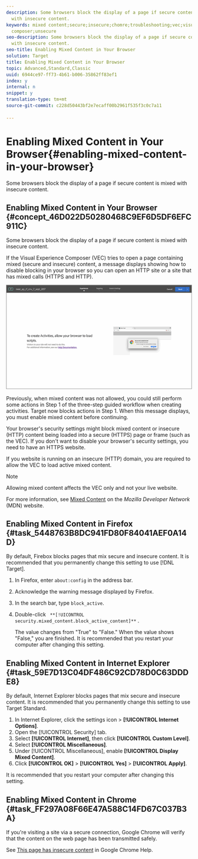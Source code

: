 ```yaml
---
description: Some browsers block the display of a page if secure content is mixed
  with insecure content.
keywords: mixed content;secure;insecure;chomre;troubleshooting;vec;visual experience
  composer;unsecure
seo-description: Some browsers block the display of a page if secure content is mixed
  with insecure content.
seo-title: Enabling Mixed Content in Your Browser
solution: Target
title: Enabling Mixed Content in Your Browser
topic: Advanced,Standard,Classic
uuid: 6944ce97-ff73-4b61-b006-35862ff83ef1
index: y
internal: n
snippet: y
translation-type: tm+mt
source-git-commit: c228d50443bf2e7ecaff00b2961f535f3c0c7a11

---
```



# Enabling Mixed Content in Your Browser{#enabling-mixed-content-in-your-browser}

Some browsers block the display of a page if secure content is mixed with insecure content.

## Enabling Mixed Content in Your Browser {#concept_46D022D50280468C9EF6D5DF6EFC911C}

Some browsers block the display of a page if secure content is mixed with insecure content.

If the Visual Experience Composer (VEC) tries to open a page containing mixed (secure and insecure) content, a message displays showing how to disable blocking in your browser so you can open an HTTP site or a site that has mixed calls (HTTPS and HTTP).

![](assets/mixed_content_warning.gif)

Previously, when mixed content was not allowed, you could still perform some actions in Step 1 of the three-step guided workflow when creating activities. Target now blocks actions in Step 1. When this message displays, you must enable mixed content before continuing.

Your browser's security settings might block mixed content or insecure (HTTP) content being loaded into a secure (HTTPS) page or frame (such as the VEC). If you don't want to disable your browser's security settings, you need to have an HTTPS website.

If you website is running on an insecure (HTTP) domain, you are required to allow the VEC to load active mixed content.

>[!NOTE]
>
>Allowing mixed content affects the VEC only and not your live website.

For more information, see [Mixed Content](https://developer.mozilla.org/en-US/docs/Web/Security/Mixed_content) on the *Mozilla Developer Network* (MDN) website.

## Enabling Mixed Content in Firefox {#task_5448763B8DC941FD80F84041AEF0A14D}

By default, Firebox blocks pages that mix secure and insecure content. It is recommended that you permanently change this setting to use [!DNL Target].

<!-- 

target/t_mixed_content_firefox.xml

 -->

1. In Firefox, enter `about:config` in the address bar.
1. Acknowledge the warning message displayed by Firefox.
1. In the search bar, type `block_active`.
1. Double-click ` **[!UICONTROL security.mixed_content.block_active_content]**` .

   The value changes from "True" to "False." When the value shows "False," you are finished.  It is recommended that you restart your computer after changing this setting.

## Enabling Mixed Content in Internet Explorer {#task_59E7D13C04DF486C92CD78D0C63DDDE8}

By default, Internet Explorer blocks pages that mix secure and insecure content. It is recommended that you permanently change this setting to use Target Standard.

<!-- 

target/t_mixed_content_ie.xml

 -->

1. In Internet Explorer, click the settings icon > **[!UICONTROL Internet Options]**.
1. Open the [!UICONTROL Security] tab.
1. Select **[!UICONTROL Internet]**, then click **[!UICONTROL Custom Level]**.
1. Select **[!UICONTROL Miscellaneous]**.
1. Under [!UICONTROL Miscellaneous], enable **[!UICONTROL Display Mixed Content]**.
1. Click **[!UICONTROL OK]** > **[!UICONTROL Yes]** > **[!UICONTROL Apply]**.

It is recommended that you restart your computer after changing this setting.

## Enabling Mixed Content in Chrome {#task_FF297A08F66E47A588C14FD67C037B3A}

If you're visiting a site via a secure connection, Google Chrome will verify that the content on the web page has been transmitted safely.

<!-- 

target/t_mixed_content_chrome.xml

 -->

See [This page has insecure content](https://support.google.com/chrome/answer/1342714?hl=en) in Google Chrome Help.
